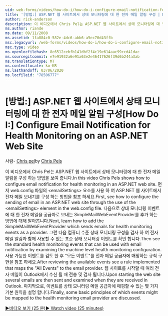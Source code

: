 ```yaml
---
uid: web-forms/videos/how-do-i/how-do-i-configure-email-notification-for-health-monitoring-on-an-aspnet-web-site
title: '[방법:] ASP.NET 웹 사이트에서 상태 모니터링에 대 한 전자 메일 알림 구성 | Microsoft Docs'
author: rick-anderson
description: 이 비디오에서 Chris Pel는 ASP.NET 웹 사이트에서 상태 모니터링에 대 한 전자 메일 알림을 구성 하는 방법을 보여 줍니다. 먼저 전자 메일 전송을 구성 하는 방법을 참조 하세요.
ms.author: riande
ms.date: 09/11/2008
ms.assetid: 1fa884c0-582e-4dc6-abb6-a5ec70d43ffb
msc.legacyurl: /web-forms/videos/how-do-i/how-do-i-configure-email-notification-for-health-monitoring-on-an-aspnet-web-site
msc.type: video
ms.openlocfilehash: 8c6512cebfb141dbf2f4c19e614aac99ccd41dac
ms.sourcegitcommit: e7e91932a6e91a63e2e46417626f39d6b244a3ab
ms.translationtype: MT
ms.contentlocale: ko-KR
ms.lasthandoff: 03/06/2020
ms.locfileid: "78506777"
---
```

# <a name="how-do-i-configure-email-notification-for-health-monitoring-on-an-aspnet-web-site"></a><span data-ttu-id="f55fb-104">[방법:] ASP.NET 웹 사이트에서 상태 모니터링에 대 한 전자 메일 알림 구성</span><span class="sxs-lookup"><span data-stu-id="f55fb-104">[How Do I:] Configure Email Notification for Health Monitoring on an ASP.NET Web Site</span></span>

<span data-ttu-id="f55fb-105">사람- [Chris pel](https://twitter.com/chrispels)</span><span class="sxs-lookup"><span data-stu-id="f55fb-105">by [Chris Pels](https://twitter.com/chrispels)</span></span>

<span data-ttu-id="f55fb-106">이 비디오에서 Chris Pel는 ASP.NET 웹 사이트에서 상태 모니터링에 대 한 전자 메일 알림을 구성 하는 방법을 보여 줍니다.</span><span class="sxs-lookup"><span data-stu-id="f55fb-106">In this video Chris Pels shows how to configure email notification for health monitoring in an ASP.NET web site.</span></span> <span data-ttu-id="f55fb-107">먼저 web.config 파일의 &lt;emailSettings&gt; 요소를 사용 하 여 ASP.NET 웹 사이트에서 전자 메일 보내기를 구성 하는 방법을 참조 하세요.</span><span class="sxs-lookup"><span data-stu-id="f55fb-107">First, see how to configure the sending of email in an ASP.NET web site through the use of the &lt;emailSettings&gt; element in the web.config file.</span></span> <span data-ttu-id="f55fb-108">다음으로 상태 모니터링 이벤트에 대 한 전자 메일을 공급자로 보내는 SimpleMailWebEventProvider를 추가 하는 방법에 대해 알아봅니다.</span><span class="sxs-lookup"><span data-stu-id="f55fb-108">Next, learn how to add the SimpleMailWebEventProvider which sends emails for health monitoring events as a provider.</span></span> <span data-ttu-id="f55fb-109">그런 다음 컴퓨터 수준 상태 모니터링 구성을 검사 하 여 전자 메일 알림과 함께 사용할 수 있는 표준 상태 모니터링 이벤트를 확인 합니다.</span><span class="sxs-lookup"><span data-stu-id="f55fb-109">Then see the standard health monitoring events that can be used with email notification by examining the machine level health monitoring configuration.</span></span> <span data-ttu-id="f55fb-110">사용 가능한 이벤트를 검토 한 후 "모든 이벤트"를 전자 메일 공급자에 매핑하는 규칙 구현을 참조 하세요.</span><span class="sxs-lookup"><span data-stu-id="f55fb-110">After reviewing the available events see a rule implemented that maps the "All Events" to the email provider.</span></span> <span data-ttu-id="f55fb-111">웹 사이트를 시작할 때 여러 전자 메일이 Outlook에서 수신 될 때 전송 및 검사 됩니다.</span><span class="sxs-lookup"><span data-stu-id="f55fb-111">Upon starting the web site several emails are then sent and examined when they are received in Outlook.</span></span> <span data-ttu-id="f55fb-112">마지막으로, 이벤트를 상태 모니터링 메일 공급자에 매핑할 수 있는 몇 가지 기본 원칙을 설명 합니다.</span><span class="sxs-lookup"><span data-stu-id="f55fb-112">Finally, some basic principles of which events might be mapped to the health monitoring email provider are discussed.</span></span>

[<span data-ttu-id="f55fb-113">&#9654;비디오 보기 (25 분)</span><span class="sxs-lookup"><span data-stu-id="f55fb-113">&#9654; Watch video (25 minutes)</span></span>](https://channel9.msdn.com/Blogs/ASP-NET-Site-Videos/how-do-i-configure-email-notification-for-health-monitoring-on-an-aspnet-web-site)
